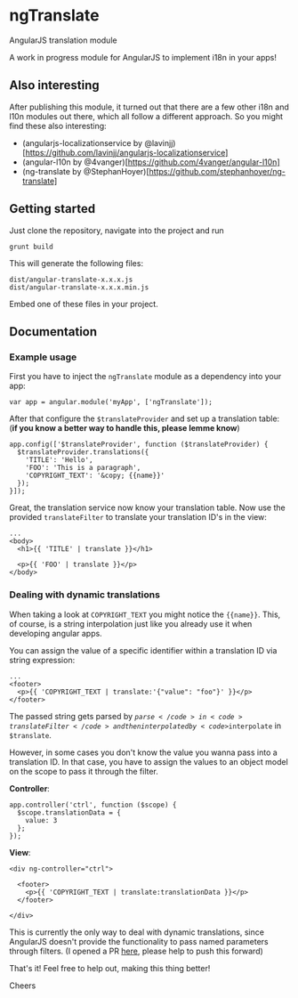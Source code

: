 # ngTranslate

AngularJS translation module

A work in progress module for AngularJS to implement i18n in your apps!

## Also interesting

After publishing this module, it turned out that there are a few other i18n and
l10n modules out there, which all follow a different approach. So you might find these
also interesting:

- (angularjs-localizationservice by @lavinjj)[https://github.com/lavinjj/angularjs-localizationservice]
- (angular-l10n by @4vanger)[https://github.com/4vanger/angular-l10n]
- (ng-translate by @StephanHoyer)[https://github.com/stephanhoyer/ng-translate]

## Getting started

Just clone the repository, navigate into the project and run

````
grunt build
````

This will generate the following files:

````
dist/angular-translate-x.x.x.js
dist/angular-translate-x.x.x.min.js
````

Embed one of these files in your project.

## Documentation

### Example usage

First you have to inject the <code>ngTranslate</code> module as a dependency into your app:

````
var app = angular.module('myApp', ['ngTranslate']);
````

After that configure the <code>$translateProvider</code> and set up a translation table:<br>
(<b>if you know a better way to handle this, please lemme know</b>)

````
app.config(['$translateProvider', function ($translateProvider) {
  $translateProvider.translations({
    'TITLE': 'Hello',
    'FOO': 'This is a paragraph',
    'COPYRIGHT_TEXT': '&copy; {{name}}'
  });
}]);
````

Great, the translation service now know your translation table. Now use the provided <code>translateFilter</code>
to translate your translation ID's in the view:

````
...
<body>
  <h1>{{ 'TITLE' | translate }}</h1>

  <p>{{ 'FOO' | translate }}</p>
</body>
````

### Dealing with dynamic translations

When taking a look at <code>COPYRIGHT_TEXT</code> you might notice the <code>{{name}}</code>. This, of course, is a
string interpolation just like you already use it when developing angular apps.

You can assign the value of a specific identifier within a translation ID via string expression:
````
...
<footer>
  <p>{{ 'COPYRIGHT_TEXT | translate:'{"value": "foo"}' }}</p>
</footer>
````

The passed string gets parsed by <code>$parse</code> in <code>translateFilter</code> and then interpolated by <code>$interpolate</code> in <code>$translate</code>.

However, in some cases you don't know the value you wanna pass into a translation ID. In that case, you have to
assign the values to an object model on the scope to pass it through the filter.

<b>Controller</b>:
````
app.controller('ctrl', function ($scope) {
  $scope.translationData = {
    value: 3
  };
});
````

<b>View</b>:
````
<div ng-controller="ctrl">

  <footer>
    <p>{{ 'COPYRIGHT_TEXT | translate:translationData }}</p>
  </footer>

</div>
````

This is currently the only way to deal with dynamic translations, since AngularJS doesn't provide the functionality
to pass named parameters through filters. (I opened a PR [here](https://github.com/angular/angular.js/issues/2137), please help to push this forward)

That's it! Feel free to help out, making this thing better!

Cheers
